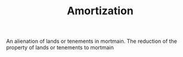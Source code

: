 ---
title: Amortization
letter: A
permalink: "/definitions/bld-amortization.html"
body: An alienation of lands or tenements in mortmain. The reduction of the property
  of lands or tenements to mortmain
published_at: '2018-07-07'
source: Black's Law Dictionary 2nd Ed (1910)
layout: post
---